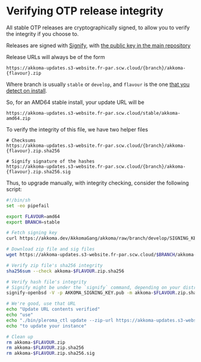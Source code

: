 # Verifying OTP release integrity

All stable OTP releases are cryptographically signed, to allow
you to verify the integrity if you choose to.

Releases are signed with [Signify](https://man.openbsd.org/signify.1),
with [the public key in the main repository](https://akkoma.dev/AkkomaGang/akkoma/src/branch/develop/SIGNING_KEY.pub)

Release URLs will always be of the form

```
https://akkoma-updates.s3-website.fr-par.scw.cloud/{branch}/akkoma-{flavour}.zip
```

Where branch is usually `stable` or `develop`, and `flavour` is
the one [that you detect on install](../otp_en/#detecting-flavour).

So, for an AMD64 stable install, your update URL will be

```
https://akkoma-updates.s3-website.fr-par.scw.cloud/stable/akkoma-amd64.zip
```

To verify the integrity of this file, we have two helper files

```
# Checksums
https://akkoma-updates.s3-website.fr-par.scw.cloud/{branch}/akkoma-{flavour}.zip.sha256

# Signify signature of the hashes
https://akkoma-updates.s3-website.fr-par.scw.cloud/{branch}/akkoma-{flavour}.zip.sha256.sig
```

Thus, to upgrade manually, with integrity checking, consider the following script:

```bash
#!/bin/sh
set -eo pipefail

export FLAVOUR=amd64
export BRANCH=stable

# Fetch signing key
curl https://akkoma.dev/AkkomaGang/akkoma/raw/branch/develop/SIGNING_KEY.pub -o AKKOMA_SIGNING_KEY.pub

# Download zip file and sig files
wget https://akkoma-updates.s3-website.fr-par.scw.cloud/$BRANCH/akkoma-$FLAVOUR{.zip,.zip.sha256,.zip.sha256.sig}

# Verify zip file's sha256 integrity
sha256sum --check akkoma-$FLAVOUR.zip.sha256

# Verify hash file's integrity
# Signify might be under the `signify` command, depending on your distribution
signify-openbsd -V -p AKKOMA_SIGNING_KEY.pub -m akkoma-$FLAVOUR.zip.sha256

# We're good, use that URL
echo "Update URL contents verified"
echo "use"
echo "./bin/pleroma_ctl update --zip-url https://akkoma-updates.s3-website.fr-par.scw.cloud/$BRANCH/akkoma-$FLAVOUR"
echo "to update your instance"

# Clean up
rm akkoma-$FLAVOUR.zip
rm akkoma-$FLAVOUR.zip.sha256
rm akkoma-$FLAVOUR.zip.sha256.sig
```
